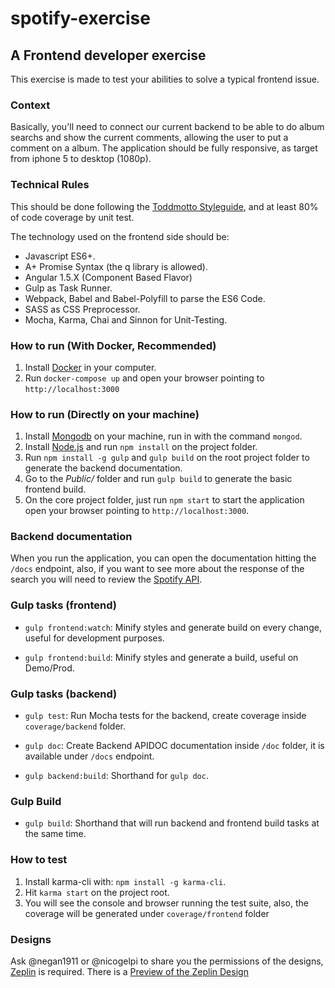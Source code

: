 # spotify-exercise
## A Frontend developer exercise

This exercise is made to test your abilities to solve a typical frontend issue.

### Context

Basically, you'll need to connect our current backend to be able to do album searchs and show the current comments, allowing the user to put a comment on a album.
The application should be fully responsive, as target from iphone 5 to desktop (1080p).

### Technical Rules

This should be done following the [Toddmotto Styleguide](https://github.com/toddmotto/angular-styleguide), and at least 80% of code coverage by unit test.

The technology used on the frontend side should be:
* Javascript ES6+.
* A+ Promise Syntax (the q library is allowed).
* Angular 1.5.X (Component Based Flavor)
* Gulp as Task Runner.
* Webpack, Babel and Babel-Polyfill to parse the ES6 Code.
* SASS as CSS Preprocessor.
* Mocha, Karma, Chai and Sinnon for Unit-Testing.

### How to run (With Docker, Recommended)
1. Install [Docker](https://www.docker.com/) in your computer.
2. Run `docker-compose up` and open your browser pointing to `http://localhost:3000`

### How to run (Directly on your machine)
1. Install [Mongodb](https://www.mongodb.com/) on your machine, run in with the command `mongod`.
2. Install [Node.js](https://nodejs.org/) and run `npm install` on the project folder.
3. Run `npm install -g gulp` and `gulp build` on the root project folder to generate the backend documentation.
4. Go to the *Public/* folder and run `gulp build` to generate the basic frontend build.
5. On the core project folder, just run `npm start` to start the application open your browser pointing to `http://localhost:3000`.

### Backend documentation
When you run the application, you can open the documentation hitting the `/docs` endpoint, also, if you want to see more about the response of the search you will need to review the [Spotify API](https://developer.spotify.com/web-api/search-item/).

### Gulp tasks (frontend)
* `gulp frontend:watch`: Minify styles and generate build on every change, useful for development purposes.

* `gulp frontend:build`: Minify styles and generate a build, useful on Demo/Prod.

### Gulp tasks (backend)
* `gulp test`: Run Mocha tests for the backend, create coverage inside `coverage/backend` folder.

* `gulp doc`: Create Backend APIDOC documentation inside `/doc` folder, it is available under `/docs` endpoint.

* `gulp backend:build`: Shorthand for `gulp doc`.

### Gulp Build
* `gulp build`: Shorthand that will run backend and frontend build tasks at the same time.

### How to test
1. Install karma-cli with: `npm install -g karma-cli`.
2. Hit `karma start` on the project root.
3. You will see the console and browser running the test suite, also, the coverage will be generated under `coverage/frontend` folder

### Designs
Ask @negan1911 or @nicogelpi to share you the permissions of the designs, [Zeplin](https://zeplin.io/) is required.
There is a [Preview of the Zeplin Design](https://scene.zeplin.io/project/582b01162ad47b3e76efd0e7)
